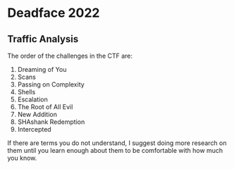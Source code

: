 # Deadface 2022

## Traffic Analysis

The order of the challenges in the CTF are:

1. Dreaming of You
2. Scans
3. Passing on Complexity
4. Shells
5. Escalation
6. The Root of All Evil
7. New Addition
8. SHAshank Redemption
9. Intercepted

If there are terms you do not understand, I suggest doing more research on them until you learn enough about them to be comfortable with how much you know.
